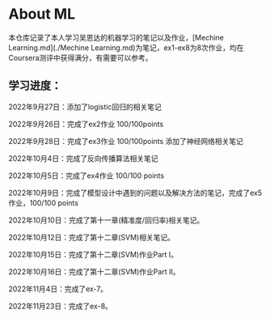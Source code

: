 # About ML

本仓库记录了本人学习吴恩达的机器学习的笔记以及作业，[Mechine Learning.md](./Mechine Learning.md)为笔记，ex1-ex8为8次作业，均在Coursera测评中获得满分，有需要可以参考。

## 学习进度：

2022年9月27日：添加了logistic回归的相关笔记

2022年9月26日：完成了ex2作业 100/100points

2022年9月28日：完成了ex3作业 100/100points 添加了神经网络相关笔记

2022年10月4日：完成了反向传播算法相关笔记

2022年10月5日：完成了ex4作业 100/100 points

2022年10月9日：完成了模型设计中遇到的问题以及解决方法的笔记，完成了ex5作业，100/100 points

2022年10月10日：完成了第十一章(精准度/回归率)相关笔记。

2022年10月12日：完成了第十二章(SVM)相关笔记。

2022年10月15日：完成了第十二章(SVM)作业Part I。

2022年10月16日：完成了第十二章(SVM)作业Part II。

2022年11月4日：完成了ex-7。

2022年11月23日：完成了ex-8。
